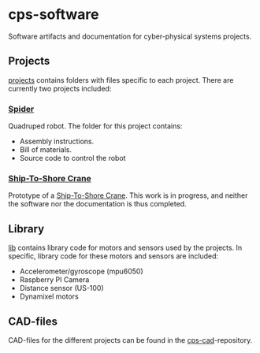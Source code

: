 # cps-software
Software artifacts and documentation for cyber-physical systems projects.

## Projects
[projects](projects) contains folders with files specific to each project. There are currently two projects included: 

### [Spider](projects/spider) 
[](projects/spider/assembly/images/assembly/full.png)
Quadruped robot. The folder for this project contains: 
* Assembly instructions.
* Bill of materials. 
* Source code to control the robot

### [Ship-To-Shore Crane](projects/sts-crane) 
Prototype of a [Ship-To-Shore Crane](https://en.wikipedia.org/wiki/Container_crane). This work is in progress, and neither the software nor the documentation is thus completed.  

## Library
[lib](lib) contains library code for motors and sensors used by the projects. In specific, library code for these motors and sensors are included: 
* Accelerometer/gyroscope (mpu6050)
* Raspberry PI Camera
* Distance sensor (US-100)
* Dynamixel motors


## CAD-files
CAD-files for the different projects can be found in the [cps-cad](https://github.com/miking-lang/cps-cad)-repository.
